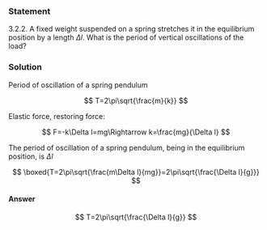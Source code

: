 ###  Statement

$3.2.2.$ A fixed weight suspended on a spring stretches it in the equilibrium position by a length $\Delta l$. What is the period of vertical oscillations of the load?

### Solution

Period of oscillation of a spring pendulum

$$
T=2\pi\sqrt{\frac{m}{k}}
$$

Elastic force, restoring force:

$$
F=-k\Delta l=mg\Rightarrow k=\frac{mg}{\Delta l}
$$

The period of oscillation of a spring pendulum, being in the equilibrium position, is $\Delta l$

$$
\boxed{T=2\pi\sqrt{\frac{m\Delta l}{mg}}=2\pi\sqrt{\frac{\Delta l}{g}}}
$$

#### Answer

$$
T=2\pi\sqrt{\frac{\Delta l}{g}}
$$